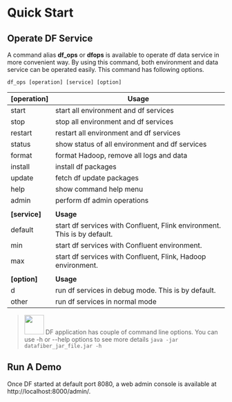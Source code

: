# Quick Start
## Operate DF Service
A command alias **df_ops** or **dfops** is available to operate df data service in more convenient way. By using this command, both environment and data service can be operated easily. This command has following options.
    
    df_ops [operation] [service] [option]
    
|[operation]|Usage|
| ------------- | ------------- |
|start   |start all environment and df services| 
|stop   |stop all environment and df services| 
|restart   |restart all environment and df services| 
|status|show status of all environment and df services| 
|format|format Hadoop, remove all logs and data| 
|install|install df packages| 
|update|fetch df update packages| 
|help| show command help menu| 
|admin|perform df admin operations| 
|||
|**[service]**|**Usage**|
|default   |start df services with Confluent, Flink environment. This is by default.| 
|min   |start df services with Confluent environment.| 
|max   |start df services with Confluent, Flink, Hadoop environment.| 
|||
|**[option]**|**Usage**|
|d|run df services in debug mode. This is by default.| 
|other|run df services in normal mode|  

><img src="image/tip.jpg" width="45" height="45"/> DF application has couple of command line options. You can use -h or --help options to see more details ```java -jar datafiber_jar_file.jar -h```

## Run A Demo
Once DF started at default port 8080, a web admin console is available at http://localhost:8000/admin/.

